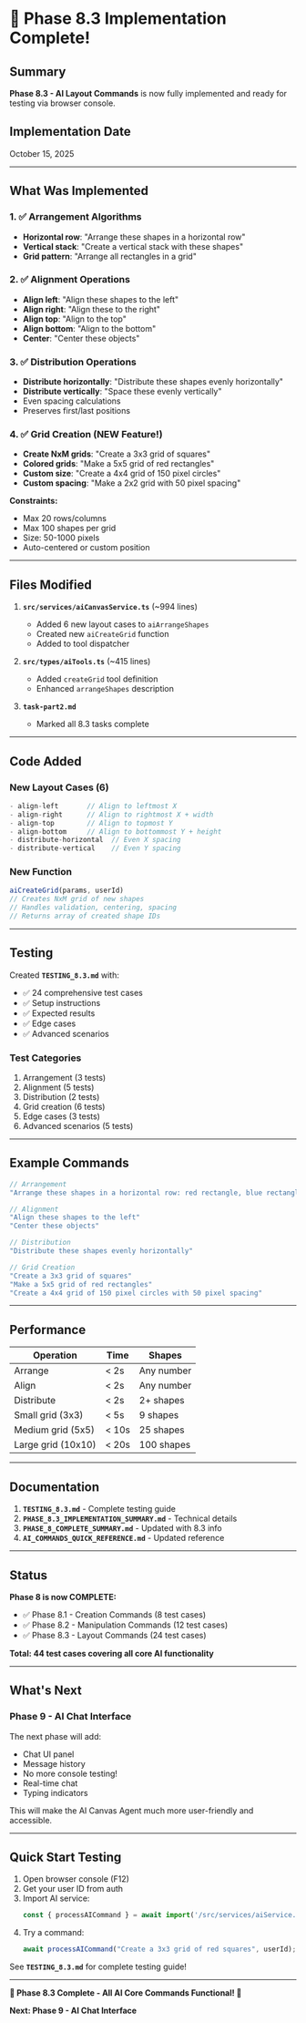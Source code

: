# 🎉 Phase 8.3 Implementation Complete!

## Summary

**Phase 8.3 - AI Layout Commands** is now fully implemented and ready for testing via browser console.

## Implementation Date
October 15, 2025

---

## What Was Implemented

### 1. ✅ Arrangement Algorithms
- **Horizontal row**: "Arrange these shapes in a horizontal row"
- **Vertical stack**: "Create a vertical stack with these shapes"
- **Grid pattern**: "Arrange all rectangles in a grid"

### 2. ✅ Alignment Operations
- **Align left**: "Align these shapes to the left"
- **Align right**: "Align these to the right"
- **Align top**: "Align to the top"
- **Align bottom**: "Align to the bottom"
- **Center**: "Center these objects"

### 3. ✅ Distribution Operations
- **Distribute horizontally**: "Distribute these shapes evenly horizontally"
- **Distribute vertically**: "Space these evenly vertically"
- Even spacing calculations
- Preserves first/last positions

### 4. ✅ Grid Creation (NEW Feature!)
- **Create NxM grids**: "Create a 3x3 grid of squares"
- **Colored grids**: "Make a 5x5 grid of red rectangles"
- **Custom size**: "Create a 4x4 grid of 150 pixel circles"
- **Custom spacing**: "Make a 2x2 grid with 50 pixel spacing"

**Constraints:**
- Max 20 rows/columns
- Max 100 shapes per grid
- Size: 50-1000 pixels
- Auto-centered or custom position

---

## Files Modified

1. **`src/services/aiCanvasService.ts`** (~994 lines)
   - Added 6 new layout cases to `aiArrangeShapes`
   - Created new `aiCreateGrid` function
   - Added to tool dispatcher

2. **`src/types/aiTools.ts`** (~415 lines)
   - Added `createGrid` tool definition
   - Enhanced `arrangeShapes` description

3. **`task-part2.md`**
   - Marked all 8.3 tasks complete

---

## Code Added

### New Layout Cases (6)
```typescript
- align-left       // Align to leftmost X
- align-right      // Align to rightmost X + width
- align-top        // Align to topmost Y
- align-bottom     // Align to bottommost Y + height
- distribute-horizontal  // Even X spacing
- distribute-vertical    // Even Y spacing
```

### New Function
```typescript
aiCreateGrid(params, userId)
// Creates NxM grid of new shapes
// Handles validation, centering, spacing
// Returns array of created shape IDs
```

---

## Testing

Created **`TESTING_8.3.md`** with:
- ✅ 24 comprehensive test cases
- ✅ Setup instructions
- ✅ Expected results
- ✅ Edge cases
- ✅ Advanced scenarios

### Test Categories
1. Arrangement (3 tests)
2. Alignment (5 tests)
3. Distribution (2 tests)
4. Grid creation (6 tests)
5. Edge cases (3 tests)
6. Advanced scenarios (5 tests)

---

## Example Commands

```javascript
// Arrangement
"Arrange these shapes in a horizontal row: red rectangle, blue rectangle"

// Alignment
"Align these shapes to the left"
"Center these objects"

// Distribution
"Distribute these shapes evenly horizontally"

// Grid Creation
"Create a 3x3 grid of squares"
"Make a 5x5 grid of red rectangles"
"Create a 4x4 grid of 150 pixel circles with 50 pixel spacing"
```

---

## Performance

| Operation | Time | Shapes |
|-----------|------|--------|
| Arrange | < 2s | Any number |
| Align | < 2s | Any number |
| Distribute | < 2s | 2+ shapes |
| Small grid (3x3) | < 5s | 9 shapes |
| Medium grid (5x5) | < 10s | 25 shapes |
| Large grid (10x10) | < 20s | 100 shapes |

---

## Documentation

1. **`TESTING_8.3.md`** - Complete testing guide
2. **`PHASE_8.3_IMPLEMENTATION_SUMMARY.md`** - Technical details
3. **`PHASE_8_COMPLETE_SUMMARY.md`** - Updated with 8.3 info
4. **`AI_COMMANDS_QUICK_REFERENCE.md`** - Updated reference

---

## Status

**Phase 8 is now COMPLETE:**
- ✅ Phase 8.1 - Creation Commands (8 test cases)
- ✅ Phase 8.2 - Manipulation Commands (12 test cases)
- ✅ Phase 8.3 - Layout Commands (24 test cases)

**Total: 44 test cases covering all core AI functionality**

---

## What's Next

### Phase 9 - AI Chat Interface
The next phase will add:
- Chat UI panel
- Message history
- No more console testing!
- Real-time chat
- Typing indicators

This will make the AI Canvas Agent much more user-friendly and accessible.

---

## Quick Start Testing

1. Open browser console (F12)
2. Get your user ID from auth
3. Import AI service:
   ```javascript
   const { processAICommand } = await import('/src/services/aiService.ts');
   ```
4. Try a command:
   ```javascript
   await processAICommand("Create a 3x3 grid of red squares", userId);
   ```

See **`TESTING_8.3.md`** for complete testing guide!

---

**🎉 Phase 8.3 Complete - All AI Core Commands Functional! 🎉**

**Next: Phase 9 - AI Chat Interface**

